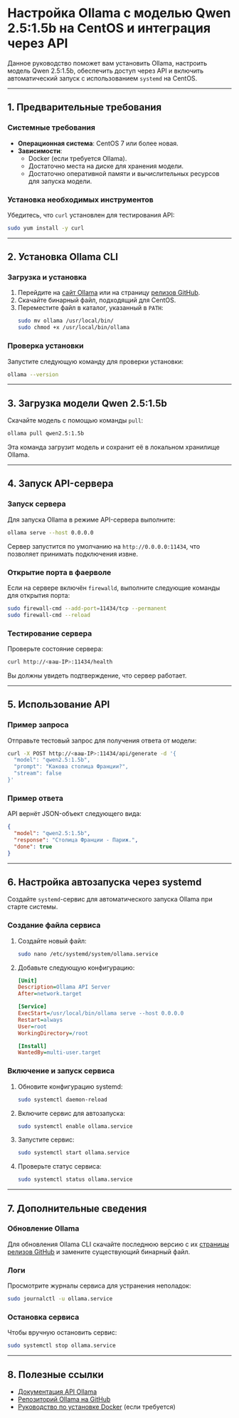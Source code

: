 # Настройка Ollama с моделью Qwen 2.5:1.5b на CentOS и интеграция через API

Данное руководство поможет вам установить Ollama, настроить модель Qwen 2.5:1.5b, обеспечить доступ через API и включить автоматический запуск с использованием `systemd` на CentOS.

---

## 1. Предварительные требования

### Системные требования
- **Операционная система**: CentOS 7 или более новая.
- **Зависимости**:
  - Docker (если требуется Ollama).
  - Достаточно места на диске для хранения модели.
  - Достаточно оперативной памяти и вычислительных ресурсов для запуска модели.

### Установка необходимых инструментов
Убедитесь, что `curl` установлен для тестирования API:
```bash
sudo yum install -y curl
```

---

## 2. Установка Ollama CLI

### Загрузка и установка
1. Перейдите на [сайт Ollama](https://ollama.com) или на страницу [релизов GitHub](https://github.com/ollama/ollama/releases).
2. Скачайте бинарный файл, подходящий для CentOS.
3. Переместите файл в каталог, указанный в `PATH`:
   ```bash
   sudo mv ollama /usr/local/bin/
   sudo chmod +x /usr/local/bin/ollama
   ```

### Проверка установки
Запустите следующую команду для проверки установки:
```bash
ollama --version
```

---

## 3. Загрузка модели Qwen 2.5:1.5b

Скачайте модель с помощью команды `pull`:
```bash
ollama pull qwen2.5:1.5b
```

Эта команда загрузит модель и сохранит её в локальном хранилище Ollama.

---

## 4. Запуск API-сервера

### Запуск сервера
Для запуска Ollama в режиме API-сервера выполните:
```bash
ollama serve --host 0.0.0.0
```
Сервер запустится по умолчанию на `http://0.0.0.0:11434`, что позволяет принимать подключения извне.

### Открытие порта в фаерволе
Если на сервере включён `firewalld`, выполните следующие команды для открытия порта:
```bash
sudo firewall-cmd --add-port=11434/tcp --permanent
sudo firewall-cmd --reload
```

### Тестирование сервера
Проверьте состояние сервера:
```bash
curl http://<ваш-IP>:11434/health
```
Вы должны увидеть подтверждение, что сервер работает.

---

## 5. Использование API

### Пример запроса
Отправьте тестовый запрос для получения ответа от модели:
```bash
curl -X POST http://<ваш-IP>:11434/api/generate -d '{
  "model": "qwen2.5:1.5b",
  "prompt": "Какова столица Франции?",
  "stream": false
}'
```

### Пример ответа
API вернёт JSON-объект следующего вида:
```json
{
  "model": "qwen2.5:1.5b",
  "response": "Столица Франции - Париж.",
  "done": true
}
```

---

## 6. Настройка автозапуска через systemd

Создайте `systemd`-сервис для автоматического запуска Ollama при старте системы.

### Создание файла сервиса
1. Создайте новый файл:
   ```bash
   sudo nano /etc/systemd/system/ollama.service
   ```
2. Добавьте следующую конфигурацию:
   ```ini
   [Unit]
   Description=Ollama API Server
   After=network.target

   [Service]
   ExecStart=/usr/local/bin/ollama serve --host 0.0.0.0
   Restart=always
   User=root
   WorkingDirectory=/root

   [Install]
   WantedBy=multi-user.target
   ```

### Включение и запуск сервиса
1. Обновите конфигурацию systemd:
   ```bash
   sudo systemctl daemon-reload
   ```
2. Включите сервис для автозапуска:
   ```bash
   sudo systemctl enable ollama.service
   ```
3. Запустите сервис:
   ```bash
   sudo systemctl start ollama.service
   ```
4. Проверьте статус сервиса:
   ```bash
   sudo systemctl status ollama.service
   ```

---

## 7. Дополнительные сведения

### Обновление Ollama
Для обновления Ollama CLI скачайте последнюю версию с их [страницы релизов GitHub](https://github.com/ollama/ollama/releases) и замените существующий бинарный файл.

### Логи
Просмотрите журналы сервиса для устранения неполадок:
```bash
sudo journalctl -u ollama.service
```

### Остановка сервиса
Чтобы вручную остановить сервис:
```bash
sudo systemctl stop ollama.service
```

---

## 8. Полезные ссылки
- [Документация API Ollama](https://github.com/ollama/ollama/blob/main/docs/api.md)
- [Репозиторий Ollama на GitHub](https://github.com/ollama/ollama)
- [Руководство по установке Docker](https://docs.docker.com/get-docker/) (если требуется)

